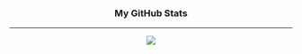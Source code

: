 <h3 align="center">
My GitHub Stats
</h3>
<hr/>

<div align="center">
  <img src="https://github-readme-stats.vercel.app/api/top-langs/?username=luisfilipemsp&layout=compact&hide=html&title_color=000000" />
</div>
